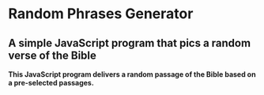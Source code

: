 # Random Phrases Generator

## A simple JavaScript program that pics a random verse of the Bible

**This JavaScript program delivers a random passage of the Bible based on a pre-selected passages.**  